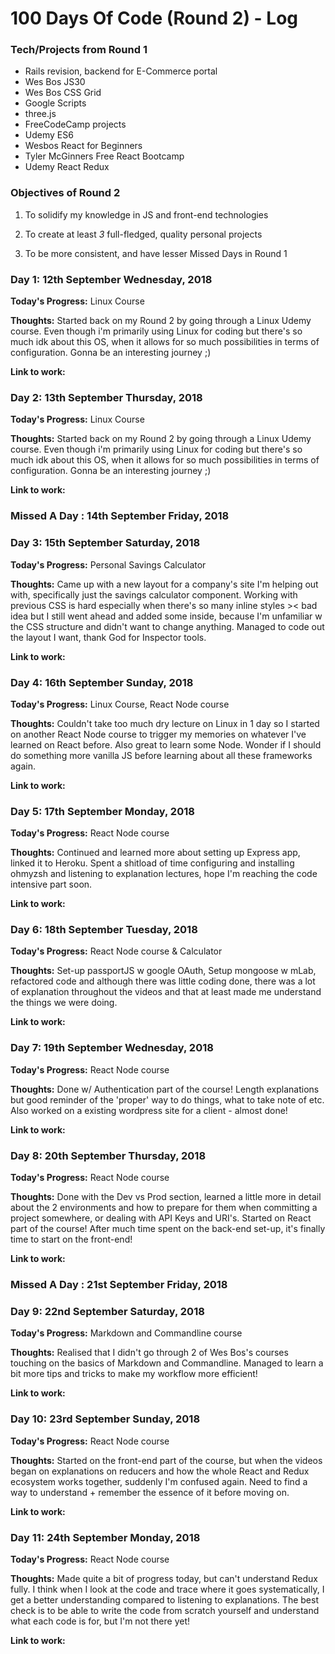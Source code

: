 # 100 Days Of Code (Round 2) - Log

### Tech/Projects from Round 1

- Rails revision, backend for E-Commerce portal
- Wes Bos JS30
- Wes Bos CSS Grid
- Google Scripts
- three.js
- FreeCodeCamp projects
- Udemy ES6
- Wesbos React for Beginners
- Tyler McGinners Free React Bootcamp
- Udemy React Redux

### Objectives of Round 2

1.  To solidify my knowledge in JS and front-end technologies

2.  To create at least _3_ full-fledged, quality personal projects

3.  To be more consistent, and have lesser Missed Days in Round 1

### Day 1: 12th September Wednesday, 2018

**Today's Progress:** Linux Course

**Thoughts:** Started back on my Round 2 by going through a Linux Udemy course. Even though i'm primarily using Linux for coding but there's so much idk about this OS, when it allows for so much possibilities in terms of configuration. Gonna be an interesting journey ;)

**Link to work:**

### Day 2: 13th September Thursday, 2018

**Today's Progress:** Linux Course

**Thoughts:** Started back on my Round 2 by going through a Linux Udemy course. Even though i'm primarily using Linux for coding but there's so much idk about this OS, when it allows for so much possibilities in terms of configuration. Gonna be an interesting journey ;)

**Link to work:**

### Missed A Day : 14th September Friday, 2018

### Day 3: 15th September Saturday, 2018

**Today's Progress:** Personal Savings Calculator

**Thoughts:** Came up with a new layout for a company's site I'm helping out with, specifically just the savings calculator component. Working with previous CSS is hard especially when there's so many inline styles >< bad idea but I still went ahead and added some inside, because I'm unfamiliar w the CSS structure and didn't want to change anything. Managed to code out the layout I want, thank God for Inspector tools.

**Link to work:**

### Day 4: 16th September Sunday, 2018

**Today's Progress:** Linux Course, React Node course

**Thoughts:** Couldn't take too much dry lecture on Linux in 1 day so I started on another React Node course to trigger my memories on whatever I've learned on React before. Also great to learn some Node. Wonder if I should do something more vanilla JS before learning about all these frameworks again.

**Link to work:**

### Day 5: 17th September Monday, 2018

**Today's Progress:** React Node course

**Thoughts:** Continued and learned more about setting up Express app, linked it to Heroku. Spent a shitload of time configuring and installing ohmyzsh and listening to explanation lectures, hope I'm reaching the code intensive part soon.

**Link to work:**

### Day 6: 18th September Tuesday, 2018

**Today's Progress:** React Node course & Calculator

**Thoughts:** Set-up passportJS w google OAuth, Setup mongoose w mLab, refactored code and although there was little coding done, there was a lot of explanation throughout the videos and that at least made me understand the things we were doing.

**Link to work:**

### Day 7: 19th September Wednesday, 2018

**Today's Progress:** React Node course

**Thoughts:** Done w/ Authentication part of the course! Length explanations but good reminder of the 'proper' way to do things, what to take note of etc. Also worked on a existing wordpress site for a client - almost done!

**Link to work:**

### Day 8: 20th September Thursday, 2018

**Today's Progress:** React Node course

**Thoughts:** Done with the Dev vs Prod section, learned a little more in detail about the 2 environments and how to prepare for them when committing a project somewhere, or dealing with API Keys and URI's. Started on React part of the course! After much time spent on the back-end set-up, it's finally time to start on the front-end!

**Link to work:**

### Missed A Day : 21st September Friday, 2018

### Day 9: 22nd September Saturday, 2018

**Today's Progress:** Markdown and Commandline course

**Thoughts:** Realised that I didn't go through 2 of Wes Bos's courses touching on the basics of Markdown and Commandline. Managed to learn a bit more tips and tricks to make my workflow more efficient!

**Link to work:**

### Day 10: 23rd September Sunday, 2018

**Today's Progress:** React Node course

**Thoughts:** Started on the front-end part of the course, but when the videos began on explanations on reducers and how the whole React and Redux ecosystem works together, suddenly I'm confused again. Need to find a way to understand + remember the essence of it before moving on.

**Link to work:**

### Day 11: 24th September Monday, 2018

**Today's Progress:** React Node course

**Thoughts:** Made quite a bit of progress today, but can't understand Redux fully. I think when I look at the code and trace where it goes systematically, I get a better understanding compared to listening to explanations. The best check is to be able to write the code from scratch yourself and understand what each code is for, but I'm not there yet!

**Link to work:**
